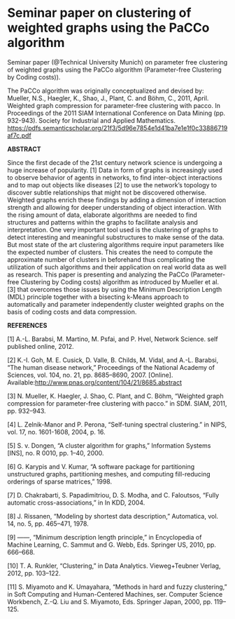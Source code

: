 # Seminar paper on clustering of weighted graphs using the PaCCo algorithm
Seminar paper (@Technical University Munich) on parameter free clustering of weighted graphs using the PaCCo algorithm (Parameter-free Clustering by Coding costs)).

The PaCCo algorithm was originally conceptualized and devised by:
Mueller, N.S., Haegler, K., Shao, J., Plant, C. and Böhm, C., 2011, April. Weighted graph compression for parameter-free clustering with pacco. In Proceedings of the 2011 SIAM International Conference on Data Mining (pp. 932-943). Society for Industrial and Applied Mathematics.
https://pdfs.semanticscholar.org/21f3/5d96e7854e1d41ba7e1e1f0c33886719af7c.pdf

**ABSTRACT**

Since the first decade of the 21st century network science is undergoing a huge increase of popularity. [1]
Data in form of graphs is increasingly used to observe behavior of agents in networks, to find inter-object interactions
and to map out objects like diseases [2] to use the network’s topology to discover subtle relationships that might not be
discovered otherwise. Weighted graphs enrich these findings by adding a dimension of interaction strength and allowing
for deeper understanding of object interaction. With the rising amount of data, elaborate algorithms are needed to find
structures and patterns within the graphs to facilitate analysis and interpretation. One very important tool used is the
clustering of graphs to detect interesting and meaningful substructures to make sense of the data. But most state of the
art clustering algorithms require input parameters like the expected number of clusters. This creates the need to compute
the approximate number of clusters in beforehand thus complicating the utilization of such algorithms and their application
on real world data as well as research. This paper is presenting and analyzing the PaCCo (Parameter-free Clustering by
Coding costs) algorithm as introduced by Mueller et al. [3] that overcomes those issues by using the Minimum Description
Length (MDL) principle together with a bisecting k-Means approach to automatically and parameter independently cluster
weighted graphs on the basis of coding costs and data compression.


**REFERENCES**

[1] A.-L. Barabsi, M. Martino, M. Psfai, and P. Hvel, Network
Science. self published online, 2012.

[2] K.-I. Goh, M. E. Cusick, D. Valle, B. Childs, M. Vidal,
and A.-L. Barabsi, “The human disease network,” Proceedings of the National Academy of Sciences, vol. 104, no. 21, pp. 8685–8690, 2007. [Online]. Available:http://www.pnas.org/content/104/21/8685.abstract

[3] N. Mueller, K. Haegler, J. Shao, C. Plant, and C. Böhm, “Weighted graph compression for parameter-free clustering with pacco.” in SDM. SIAM, 2011, pp. 932–943.

[4] L. Zelnik-Manor and P. Perona, “Self-tuning spectral clustering.” in NIPS, vol. 17, no. 1601-1608, 2004, p. 16.

[5] S. v. Dongen, “A cluster algorithm for graphs,” Information Systems [INS], no. R 0010, pp. 1–40, 2000.

[6] G. Karypis and V. Kumar, “A software package for partitioning unstructured graphs, partitioning meshes, and
computing fill-reducing orderings of sparse matrices,” 1998.

[7] D. Chakrabarti, S. Papadimitriou, D. S. Modha, and C. Faloutsos, “Fully automatic cross-associations,” in In
KDD, 2004.

[8] J. Rissanen, “Modeling by shortest data description,” Automatica, vol. 14, no. 5, pp. 465–471, 1978.

[9] ——, “Minimum description length principle,” in Encyclopedia of Machine Learning, C. Sammut and G. Webb,
Eds. Springer US, 2010, pp. 666–668. 

[10] T. A. Runkler, “Clustering,” in Data Analytics. Vieweg+Teubner Verlag, 2012, pp. 103–122.

[11] S. Miyamoto and K. Umayahara, “Methods in hard and fuzzy clustering,” in Soft Computing and Human-Centered Machines, ser. Computer Science Workbench, Z.-Q. Liu and S. Miyamoto, Eds. Springer Japan, 2000, pp. 119–125.
